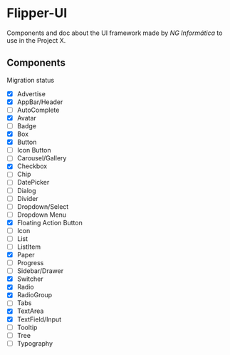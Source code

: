 # Flipper-UI

Components and doc about the UI framework made by *NG Informática* to use in the Project X.

## Components

Migration status

- [x] Advertise
- [x] AppBar/Header
- [ ] AutoComplete
- [x] Avatar
- [ ] Badge
- [x] Box
- [x] Button
- [ ] Icon Button
- [ ] Carousel/Gallery
- [X] Checkbox
- [ ] Chip
- [ ] DatePicker
- [ ] Dialog
- [ ] Divider
- [ ] Dropdown/Select
- [ ] Dropdown Menu
- [x] Floating Action Button
- [ ] Icon
- [ ] List
- [ ] ListItem
- [x] Paper
- [ ] Progress
- [ ] Sidebar/Drawer
- [x] Switcher
- [x] Radio
- [x] RadioGroup
- [ ] Tabs
- [x] TextArea
- [x] TextField/Input
- [ ] Tooltip
- [ ] Tree
- [ ] Typography
